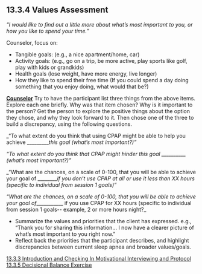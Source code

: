## 13.3.4 Values Assessment

_“I would like to find out a little more about what’s most important to you, or how you like to spend your time.”_

Counselor, focus on:

* Tangible goals: (e.g., a nice apartment/home, car)
* Activity goals: (e.g., go on a trip, be more active, play sports like golf, play with kids or grandkids)
* Health goals (lose weight, have more energy, live longer)
* How they like to spend their free time (If you could spend a day doing something that you enjoy doing, what would that be?)

<div class="bs-callout bs-callout-info">
  <p>
    <strong><u>Counselor</u></strong>
    Try to have the participant list three things from the above items. Explore each one briefly. Why was that item chosen? Why is it important to the person? Get the person to explore the positive things about the option they chose, and why they look forward to it. Then chose one of the three to build a discrepancy, using the following questions.
  </p>
</div>

_“To what extent do you think that using CPAP might be able to help you achieve __________this goal (what’s most important?)”_

_“To what extent do you think that CPAP might hinder this goal __________ (what’s most important?)”_

_“What are the chances, on a scale of 0-100, that you will be able to achieve your goal of _________if you don’t use CPAP at all or use it less than XX hours (specific to individual from session 1 goals)”_

_“What are the chances, on a scale of 0-100, that you will be able to achieve your goal of____________ if you use CPAP for XX hours (specific to individual from session 1 goals-- example, 2 or more hours night?_

* Summarize the values and priorities that the client has expressed. e.g., “Thank you for sharing this information… I now have a clearer picture of what’s most important to you right now.”
* Reflect back the priorities that the participant describes, and highlight discrepancies between current sleep apnea and broader values/goals.


<div class="center">
<div class="btn-group">
  <a href=":pages_path:/manuals/motivational-interviewing/13-03-03-introduction-checking-in.md" class="btn btn-default">
    <span class="glyphicon glyphicon-chevron-left"></span>
    13.3.3 Introduction and Checking In
  </a>

  <a href=":pages_path:/manuals/motivational-interviewing" class="btn btn-default">
    <span class="glyphicon glyphicon-chevron-up"></span>
    Motivational Interviewing and Protocol
  </a>

  <a href=":pages_path:/motivational-interviewing/13-03-05-decisional-balance-exercise.md" class="btn btn-success">
    13.3.5 Decisional Balance Exercise
    <span class="glyphicon glyphicon-chevron-right"></span>
  </a>
</div>
</div>
